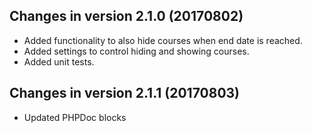 Changes in version 2.1.0 (20170802)
-----------------------------------
- Added functionality to also hide courses when end date is reached.
- Added settings to control hiding and showing courses.
- Added unit tests.

Changes in version 2.1.1 (20170803)
-----------------------------------
- Updated PHPDoc blocks